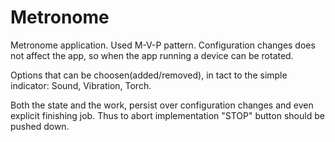 # Metronome

Metronome application. Used M-V-P pattern. Configuration changes does not affect the app, so when the app running a device can be rotated.

Options that can be choosen(added/removed), in tact to the simple indicator: Sound, Vibration, Torch.

Both the state and the work, persist over configuration changes and even explicit finishing job. Thus to abort implementation "STOP" button should be pushed down.
